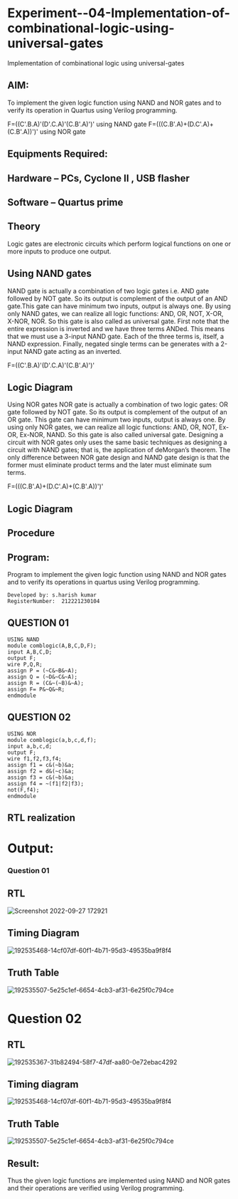# Experiment--04-Implementation-of-combinational-logic-using-universal-gates
Implementation of combinational logic using universal-gates
 
## AIM:
To implement the given logic function using NAND and NOR gates and to verify its operation in Quartus using Verilog programming.

F=((C'.B.A)'(D'.C.A)'(C.B'.A)')' using NAND gate
F=(((C.B'.A)+(D.C'.A)+(C.B'.A))')' using NOR gate
## Equipments Required:
## Hardware – PCs, Cyclone II , USB flasher
## Software – Quartus prime


## Theory
Logic gates are electronic circuits which perform logical functions on one or more inputs to produce one output. 

## Using NAND gates
NAND gate is actually a combination of two logic gates i.e. AND gate followed by NOT gate. So its output is complement of the output of an AND gate.This gate can have minimum two inputs, output is always one. By using only NAND gates, we can realize all logic functions: AND, OR, NOT, X-OR, X-NOR, NOR. So this gate is also called as universal gate. First note that the entire expression is inverted and we have three terms ANDed. This means that we must use a 3-input NAND gate. Each of the three terms is, itself, a NAND expression. Finally, negated single terms can be generates with a 2-input NAND gate acting as an inverted.

F=((C'.B.A)'(D'.C.A)'(C.B'.A)')'

## Logic Diagram

Using NOR gates
NOR gate is actually a combination of two logic gates: OR gate followed by NOT gate. So its output is complement of the output of an OR gate. This gate can have minimum two inputs, output is always one. By using only NOR gates, we can realize all logic functions: AND, OR, NOT, Ex-OR, Ex-NOR, NAND. So this gate is also called universal gate. Designing a circuit with NOR gates only uses the same basic techniques as designing a circuit with NAND gates; that is, the application of deMorgan’s theorem. The only difference between NOR gate design and NAND gate design is that the former must eliminate product terms and the later must eliminate sum terms.

F=(((C.B'.A)+(D.C'.A)+(C.B'.A))')'

## Logic Diagram
## Procedure
## Program:

Program to implement the given logic function using NAND and NOR gates and to verify its operations in quartus using Verilog programming.
```
Developed by: s.harish kumar
RegisterNumber:  212221230104
```


## QUESTION 01
```
USING NAND
module comblogic(A,B,C,D,F);
input A,B,C,D;
output F;
wire P,Q,R;
assign P = (~C&~B&~A);
assign Q = (~D&~C&~A);
assign R = (C&~(~B)&~A);
assign F= P&~Q&~R;
endmodule
```
## QUESTION 02
```
USING NOR
module comblogic(a,b,c,d,f);
input a,b,c,d;
output F;
wire f1,f2,f3,f4;
assign f1 = c&(~b)&a;
assign f2 = d&(~c)&a;
assign f3 = c&(~b)&a;
assign f4 = ~(f1|f2|f3);
not(F,f4);
endmodule
```
## RTL realization

# Output:
### Question 01
## RTL
![Screenshot 2022-09-27 172921](https://user-images.githubusercontent.com/94154531/192554343-a1b03213-2d28-4450-af8d-e9164302a518.jpg)
## Timing Diagram

![192535468-14cf07df-60f1-4b71-95d3-49535ba9f8f4](https://user-images.githubusercontent.com/94154531/192554616-b78d70a9-1935-4cd7-ab70-74db16bd9119.jpg)
## Truth Table
![192535507-5e25c1ef-6654-4cb3-af31-6e25f0c794ce](https://user-images.githubusercontent.com/94154531/192554763-1ea93e07-8759-4510-b470-f91da6b2024a.jpg)
# Question 02
## RTL
![192535367-31b82494-58f7-47df-aa80-0e72ebac4292](https://user-images.githubusercontent.com/94154531/192555341-d59784d9-f063-4cad-b783-059590b9d61f.jpg)
## Timing diagram
![192535468-14cf07df-60f1-4b71-95d3-49535ba9f8f4](https://user-images.githubusercontent.com/94154531/192555479-7ce3ea8a-e56f-4f35-ae19-8c6474e42811.jpg)
## Truth Table
![192535507-5e25c1ef-6654-4cb3-af31-6e25f0c794ce](https://user-images.githubusercontent.com/94154531/192555595-3479b8d9-295c-4f04-a109-b17ae45355ac.jpg)


## Result:
Thus the given logic functions are implemented using NAND and NOR gates and their operations are verified using Verilog programming.
